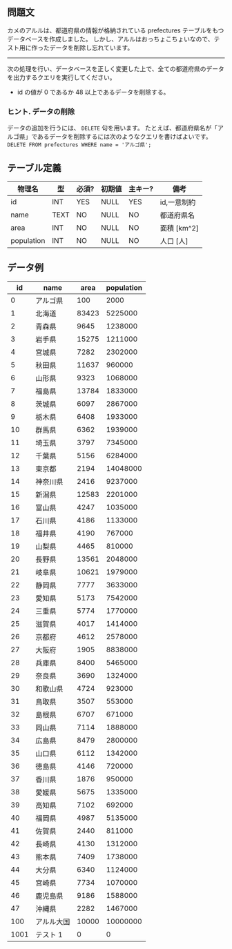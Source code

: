 ## 問題文

カメのアルルは、都道府県の情報が格納されている prefectures テーブルをもつデータベースを作成しました。 しかし、アルルはおっちょこちょいなので、テスト用に作ったデータを削除し忘れています。

---

次の処理を行い、データベースを正しく変更した上で、全ての都道府県のデータを出力するクエリを実行してください。

- id の値が 0 であるか 48 以上であるデータを削除する。

### ヒント. データの削除

データの追加を行うには、 `DELETE` 句を用います。 たとえば、都道府県名が「アルゴ県」であるデータを削除するには次のようなクエリを書けばよいです。
`DELETE FROM prefectures WHERE name = 'アルゴ県';`

## テーブル定義

| 物理名     | 型   | 必須? | 初期値 | 主キー? | 備考        |
| ---------- | ---- | ----- | ------ | ------- | ----------- |
| id         | INT  | YES   | NULL   | YES     | id,一意制約 |
| name       | TEXT | NO    | NULL   | NO      | 都道府県名  |
| area       | INT  | NO    | NULL   | NO      | 面積 [km^2] |
| population | INT  | NO    | NULL   | NO      | 人口 [人]   |

## データ例

| id   | name       | area  | population |
| ---- | ---------- | ----- | ---------- |
| 0    | アルゴ県   | 100   | 2000       |
| 1    | 北海道     | 83423 | 5225000    |
| 2    | 青森県     | 9645  | 1238000    |
| 3    | 岩手県     | 15275 | 1211000    |
| 4    | 宮城県     | 7282  | 2302000    |
| 5    | 秋田県     | 11637 | 960000     |
| 6    | 山形県     | 9323  | 1068000    |
| 7    | 福島県     | 13784 | 1833000    |
| 8    | 茨城県     | 6097  | 2867000    |
| 9    | 栃木県     | 6408  | 1933000    |
| 10   | 群馬県     | 6362  | 1939000    |
| 11   | 埼玉県     | 3797  | 7345000    |
| 12   | 千葉県     | 5156  | 6284000    |
| 13   | 東京都     | 2194  | 14048000   |
| 14   | 神奈川県   | 2416  | 9237000    |
| 15   | 新潟県     | 12583 | 2201000    |
| 16   | 富山県     | 4247  | 1035000    |
| 17   | 石川県     | 4186  | 1133000    |
| 18   | 福井県     | 4190  | 767000     |
| 19   | 山梨県     | 4465  | 810000     |
| 20   | 長野県     | 13561 | 2048000    |
| 21   | 岐阜県     | 10621 | 1979000    |
| 22   | 静岡県     | 7777  | 3633000    |
| 23   | 愛知県     | 5173  | 7542000    |
| 24   | 三重県     | 5774  | 1770000    |
| 25   | 滋賀県     | 4017  | 1414000    |
| 26   | 京都府     | 4612  | 2578000    |
| 27   | 大阪府     | 1905  | 8838000    |
| 28   | 兵庫県     | 8400  | 5465000    |
| 29   | 奈良県     | 3690  | 1324000    |
| 30   | 和歌山県   | 4724  | 923000     |
| 31   | 鳥取県     | 3507  | 553000     |
| 32   | 島根県     | 6707  | 671000     |
| 33   | 岡山県     | 7114  | 1888000    |
| 34   | 広島県     | 8479  | 2800000    |
| 35   | 山口県     | 6112  | 1342000    |
| 36   | 徳島県     | 4146  | 720000     |
| 37   | 香川県     | 1876  | 950000     |
| 38   | 愛媛県     | 5675  | 1335000    |
| 39   | 高知県     | 7102  | 692000     |
| 40   | 福岡県     | 4987  | 5135000    |
| 41   | 佐賀県     | 2440  | 811000     |
| 42   | 長崎県     | 4130  | 1312000    |
| 43   | 熊本県     | 7409  | 1738000    |
| 44   | 大分県     | 6340  | 1124000    |
| 45   | 宮崎県     | 7734  | 1070000    |
| 46   | 鹿児島県   | 9186  | 1588000    |
| 47   | 沖縄県     | 2282  | 1467000    |
| 100  | アルル大国 | 10000 | 10000000   |
| 1001 | テスト 1   | 0     | 0          |
